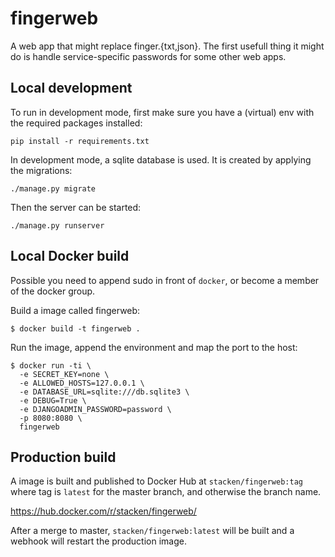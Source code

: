 # fingerweb

A web app that might replace finger.{txt,json}.
The first usefull thing it might do is handle service-specific passwords
for some other web apps.

## Local development

To run in development mode, first make sure you have a (virtual) env with
the required packages installed:

```
pip install -r requirements.txt
```

In development mode, a sqlite database is used.  It is created by applying
the migrations:

```
./manage.py migrate
```

Then the server can be started:

```
./manage.py runserver
```

## Local Docker build

Possible you need to append sudo in front of `docker`, or become a member of the docker group.

Build a image called fingerweb:

`$ docker build -t fingerweb .`

Run the image, append the environment and map the port to the host:

```
$ docker run -ti \
  -e SECRET_KEY=none \
  -e ALLOWED_HOSTS=127.0.0.1 \
  -e DATABASE_URL=sqlite:///db.sqlite3 \
  -e DEBUG=True \
  -e DJANGOADMIN_PASSWORD=password \
  -p 8080:8080 \
  fingerweb
```

## Production build

A image is built and published to Docker Hub at `stacken/fingerweb:tag` where
tag is `latest` for the master branch, and otherwise the branch name.

https://hub.docker.com/r/stacken/fingerweb/

After a merge to master, `stacken/fingerweb:latest` will be built and a webhook
will restart the production image.
